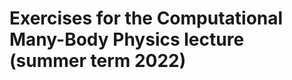 <!--[![Binder](https://mybinder.org/badge_logo.svg)](https://mybinder.org/v2/gh/fhoeddinghaus/cmbp22-exercises/main)-->
# Exercises for the Computational Many-Body Physics lecture (summer term 2022)